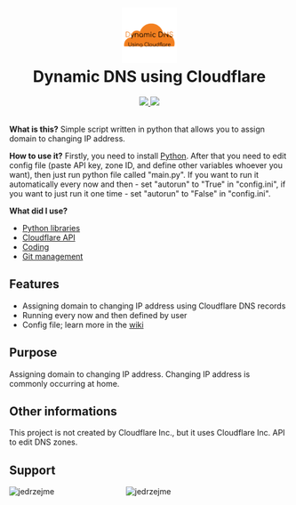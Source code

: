 <h1 align = 'center'>
    <img 
        src = '/assets/icon.png' 
        height = '100' 
        width = '100' 
        alt = 'Icon' 
    />
    <br>
    Dynamic DNS using Cloudflare
    <br>
</h1>

<div align = 'center'>
    <a href = 'https://github.com/jedrzejme/DynamicDNSUsingCloudflare/issues'>
        <img src = 'https://img.shields.io/github/issues/jedrzejme/DynamicDNSUsingCloudflare'/>
    </a>
    <a href = 'https://github.com/jedrzejme/DynamicDNSUsingCloudflare/pulls'>
        <img src = 'https://img.shields.io/github/issues-pr/jedrzejme/DynamicDNSUsingCloudflare'/>
    </a>
</div>

<br>

**What is this?** Simple script written in python that allows you to assign domain to changing IP address.

**How to use it?** Firstly, you need to install [Python](https://www.python.org/downloads/). After that you need to edit config file (paste API key, zone ID, and define other variables whoever you want), then just run python file called "main.py". If you want to run it automatically every now and then - set "autorun" to "True" in "config.ini", if you want to just run it one time - set "autorun" to "False" in "config.ini".

**What did I use?**
* [Python libraries](/requirements.txt)
* [Cloudflare API](https://developers.cloudflare.com/api/)
* [Coding](https://code.visualstudio.com/)
* [Git management](https://desktop.github.com/)

## Features
* Assigning domain to changing IP address using Cloudflare DNS records
* Running every now and then defined by user
* Config file; learn more in the [wiki](https://github.com/jedrzejme/DynamicDNSUsingCloudflare/wiki/Config-File)

## Purpose
Assigning domain to changing IP address. Changing IP address is commonly occurring at home.

## Other informations
This project is not created by Cloudflare Inc., but it uses Cloudflare Inc. API to edit DNS zones.

## Support
<p><a href="https://www.buymeacoffee.com/jedrzejme"> <img align="left" src="https://cdn.buymeacoffee.com/buttons/v2/default-yellow.png" height="50" width="210" alt="jedrzejme" /></a><a href="https://ko-fi.com/jedrzejme"> <img align="left" src="https://cdn.ko-fi.com/cdn/kofi3.png?v=3" height="50" width="210" alt="jedrzejme" /></a></p><br><br><br>